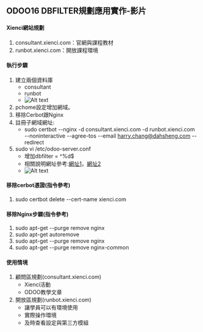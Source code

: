 ## ODOO16 DBFILTER規劃應用實作-影片
#### Xienci網站規劃
1. consultant.xienci.com：官網與課程教材
2. runbot.xienci.com：開放課程環境

#### 執行步驟
1. 建立兩個資料庫
   + consultant
   + runbot
   + ![Alt text](https://github.com/ksharry/odoo-repository/blob/main/pic/C1301.png?raw=true)
2. pchome設定增加網域。
3. 移除Cerbot跟Nginx
4. 註冊子網域網址:
   + sudo certbot --nginx -d consultant.xienci.com -d runbot.xienci.com --noninteractive --agree-tos --email harry.chang@dahsheng.com --redirect
3. sudo vi /etc/odoo-server.conf
   + 增加dbfilter = ^%d$
   + 相關說明網址參考:[網址1](https://richsoda.com/blog/odoo-1/post/hostname-14)，[網址2](https://trobz.com/blog/odoo-4/post/all-you-need-to-know-about-db-filtering-in-odoo-16)
   + ![Alt text](https://github.com/ksharry/odoo-repository/blob/main/pic/C1302.png?raw=true)

#### 移除cerbot憑證(指令參考)
1. sudo certbot delete --cert-name xienci.com

#### 移除Nginx步驟(指令參考)
1. sudo apt-get --purge remove nginx
2. sudo apt-get autoremove
3. sudo apt-get --purge remove nginx
4. sudo apt-get --purge remove nginx-common

#### 使用情境
1. 顧問區規劃(consultant.xienci.com)
   + Xienci活動
   + ODOO教學文章
2. 開放區規劃(runbot.xienci.com)
   + 讓學員可以有環境使用
   + 實際操作環境
   + 及時查看設定與第三方模組

